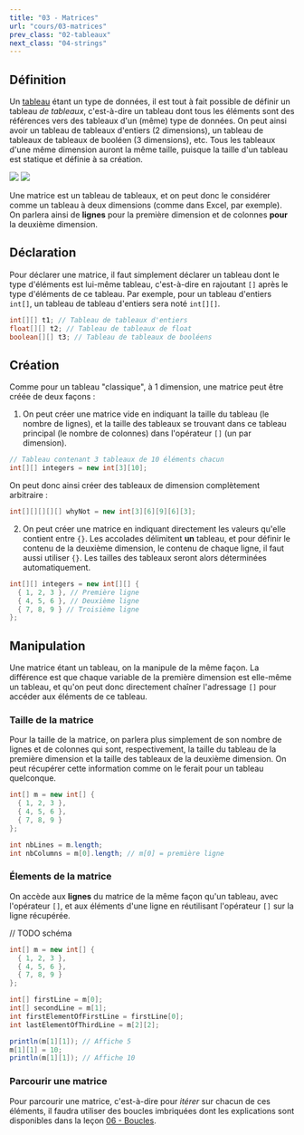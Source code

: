 ```yaml
---
title: "03 - Matrices"
url: "cours/03-matrices"
prev_class: "02-tableaux"
next_class: "04-strings"
---
```


## Définition

Un [tableau](cours/02-tableaux.md) étant un type de données, il est tout à fait possible de définir un tableau *de tableaux*, c'est-à-dire un tableau dont tous les éléments sont des références vers des tableaux d'un (même) type de données. On peut ainsi avoir un tableau de tableaux d'entiers (2 dimensions), un tableau de tableaux de tableaux de booléen (3 dimensions), etc. Tous les tableaux d'une même dimension auront la même taille, puisque la taille d'un tableau est statique et définie à sa création.

<img src="/stic/images/matrix_dm.svg" class="svg-dark-mode"/>
<img src="/stic/images/matrix_lm.svg" class="svg-light-mode"/>

Une matrice est un tableau de tableaux, et on peut donc le considérer comme un tableau à deux dimensions (comme dans Excel, par exemple). On parlera ainsi de **lignes** pour la première dimension et de colonnes **pour** la deuxième dimension.

## Déclaration

Pour déclarer une matrice, il faut simplement déclarer un tableau dont le type d'éléments est lui-même tableau, c'est-à-dire en rajoutant `[]` après le type d'éléments de ce tableau. Par exemple, pour un tableau d'entiers `int[]`, un tableau de tableau d'entiers sera noté `int[][]`. 

```java
int[][] t1; // Tableau de tableaux d'entiers
float[][] t2; // Tableau de tableaux de float
boolean[][] t3; // Tableau de tableaux de booléens
```

## Création

Comme pour un tableau "classique", à 1 dimension, une matrice peut être créée de deux façons :

1. On peut créer une matrice vide en indiquant la taille du tableau (le nombre de lignes), et la taille des tableaux se trouvant dans ce tableau principal (le nombre de colonnes) dans l'opérateur `[]` (un par dimension).

```java
// Tableau contenant 3 tableaux de 10 éléments chacun
int[][] integers = new int[3][10]; 
```

On peut donc ainsi créer des tableaux de dimension complètement arbitraire :

```java
int[][][][][] whyNot = new int[3][6][9][6][3];
```

2. On peut créer une matrice en indiquant directement les valeurs qu'elle contient entre `{}`. Les accolades délimitent **un** tableau, et pour définir le contenu de la deuxième dimension, le contenu de chaque ligne, il faut aussi utiliser `{}`. Les tailles des tableaux seront alors déterminées automatiquement.

```java
int[][] integers = new int[][] { 
  { 1, 2, 3 }, // Première ligne
  { 4, 5, 6 }, // Deuxième ligne
  { 7, 8, 9 } // Troisième ligne
};
```

## Manipulation

Une matrice étant un tableau, on la manipule de la même façon. La différence est que chaque variable de la première dimension est elle-même un tableau, et qu'on peut donc directement chaîner l'adressage `[]` pour accéder aux éléments de ce tableau.

### Taille de la matrice

Pour la taille de la matrice, on parlera plus simplement de son nombre de lignes et de colonnes qui sont, respectivement, la taille du tableau de la première dimension et la taille des tableaux de la deuxième dimension. On peut récupérer cette information comme on le ferait pour un tableau quelconque.

```java
int[] m = new int[] { 
  { 1, 2, 3 }, 
  { 4, 5, 6 }, 
  { 7, 8, 9 } 
};

int nbLines = m.length;
int nbColumns = m[0].length; // m[0] = première ligne
```

### Élements de la matrice

On accède aux **lignes** du matrice de la même façon qu'un tableau, avec l'opérateur `[]`, et aux éléments d'une ligne en réutilisant l'opérateur `[]` sur la ligne récupérée.

// TODO schéma

```java
int[] m = new int[] { 
  { 1, 2, 3 }, 
  { 4, 5, 6 }, 
  { 7, 8, 9 } 
};

int[] firstLine = m[0];
int[] secondLine = m[1];
int firstElementOfFirstLine = firstLine[0];
int lastElementOfThirdLine = m[2][2];

println(m[1][1]); // Affiche 5
m[1][1] = 10;
println(m[1][1]); // Affiche 10
```

### Parcourir une matrice

Pour parcourir une matrice, c'est-à-dire pour *itérer* sur chacun de ces éléments, il faudra utiliser des boucles imbriquées dont les explications sont disponibles dans la leçon [06 - Boucles](cours/06-boucles.md).